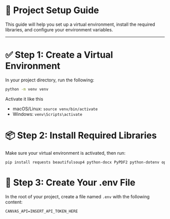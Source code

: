 # 📘 Project Setup Guide

This guide will help you set up a virtual environment, install the required libraries, and configure your environment variables.

---

# ✅ Step 1: Create a Virtual Environment

In your project directory, run the following:

```bash
python -m venv venv
```

Activate it like this

- macOS/Linux: `source venv/bin/activate`
- Windows: `venv\Scripts\activate`

# 📦 Step 2: Install Required Libraries

Make sure your virtual environment is activated, then run:

```bash
pip install requests beautifulsoup4 python-docx PyPDF2 python-dotenv openai
```

# 🔐 Step 3: Create Your .env File

In the root of your project, create a file named `.env` with the following content:

`CANVAS_API=INSERT_API_TOKEN_HERE`
